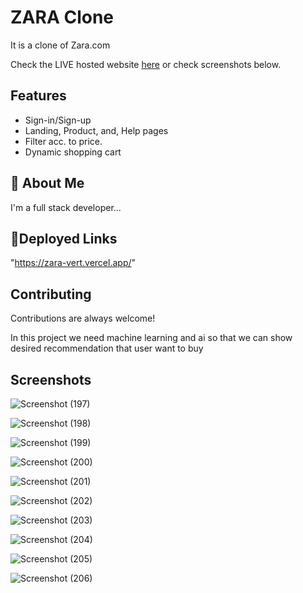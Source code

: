 # ZARA Clone
It is a clone of Zara.com

Check the LIVE hosted website [here](https://zara-vert.vercel.app/) or check screenshots below.
## Features

- Sign-in/Sign-up
- Landing, Product, and, Help pages
- Filter acc. to price.
- Dynamic shopping cart



## 🚀 About Me
I'm a full stack developer...


## 🔗Deployed Links

"https://zara-vert.vercel.app/"


## Contributing

Contributions are always welcome!

In this project we need machine learning and ai so that we can show desired recommendation that user want to buy


## Screenshots

![Screenshot (197)](https://user-images.githubusercontent.com/95868808/159644005-98b9be3d-4917-4633-b524-9fd403497b18.png)

![Screenshot (198)](https://user-images.githubusercontent.com/95868808/159644055-1d71cef7-7a60-4972-9606-d8f54dc21c47.png)

![Screenshot (199)](https://user-images.githubusercontent.com/95868808/159644081-31da5040-478f-46bb-9bbb-db76a97039ad.png)

![Screenshot (200)](https://user-images.githubusercontent.com/95868808/159644095-77e4e6ab-7224-4d85-8f89-a0eabd075f23.png)

![Screenshot (201)](https://user-images.githubusercontent.com/95868808/159644102-f089ed5c-34e7-4c5f-9bf2-b74950fae3aa.png)

![Screenshot (202)](https://user-images.githubusercontent.com/95868808/159644113-5d0536e2-dc41-4aea-99c5-4c8157504e14.png)

![Screenshot (203)](https://user-images.githubusercontent.com/95868808/159644121-5436c363-1c46-441c-98a1-dd940452f78e.png)

![Screenshot (204)](https://user-images.githubusercontent.com/95868808/159644135-ebe41faf-8e42-4d0d-917c-8a34e22aadf9.png)

![Screenshot (205)](https://user-images.githubusercontent.com/95868808/159644148-c54f60d3-9ac0-49d6-bf6b-092107b9983f.png)

![Screenshot (206)](https://user-images.githubusercontent.com/95868808/159644157-5751bb9b-3245-48f1-a9ad-08b259ab1167.png)
